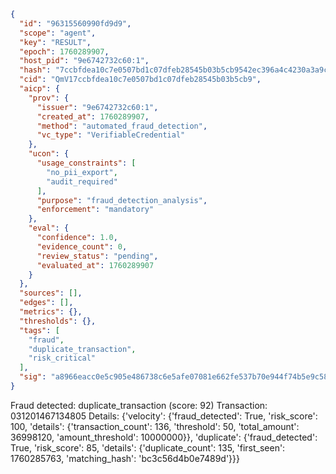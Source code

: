 ```json
{
  "id": "96315560990fd9d9",
  "scope": "agent",
  "key": "RESULT",
  "epoch": 1760289907,
  "host_pid": "9e6742732c60:1",
  "hash": "7ccbfdea10c7e0507bd1c07dfeb28545b03b5cb9542ec396a4c4230a3a9cf887",
  "cid": "QmV17ccbfdea10c7e0507bd1c07dfeb28545b03b5cb9",
  "aicp": {
    "prov": {
      "issuer": "9e6742732c60:1",
      "created_at": 1760289907,
      "method": "automated_fraud_detection",
      "vc_type": "VerifiableCredential"
    },
    "ucon": {
      "usage_constraints": [
        "no_pii_export",
        "audit_required"
      ],
      "purpose": "fraud_detection_analysis",
      "enforcement": "mandatory"
    },
    "eval": {
      "confidence": 1.0,
      "evidence_count": 0,
      "review_status": "pending",
      "evaluated_at": 1760289907
    }
  },
  "sources": [],
  "edges": [],
  "metrics": {},
  "thresholds": {},
  "tags": [
    "fraud",
    "duplicate_transaction",
    "risk_critical"
  ],
  "sig": "a8966eacc0e5c905e486738c6e5afe07081e662fe537b70e944f74b5e9c581e2"
}
```

Fraud detected: duplicate_transaction (score: 92)
Transaction: 031201467134805
Details: {'velocity': {'fraud_detected': True, 'risk_score': 100, 'details': {'transaction_count': 136, 'threshold': 50, 'total_amount': 36998120, 'amount_threshold': 10000000}}, 'duplicate': {'fraud_detected': True, 'risk_score': 85, 'details': {'duplicate_count': 135, 'first_seen': 1760285763, 'matching_hash': 'bc3c56d4b0e7489d'}}}